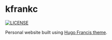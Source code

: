 # kfrankc

[![LICENSE](https://img.shields.io/badge/license-MIT-lightgrey.svg)](https://raw.githubusercontent.com/mcrwfrd/hugo-frances-theme/master/LICENSE)

Personal website built using [Hugo Francis theme](https://themes.gohugo.io/hugo-frances-theme/).

